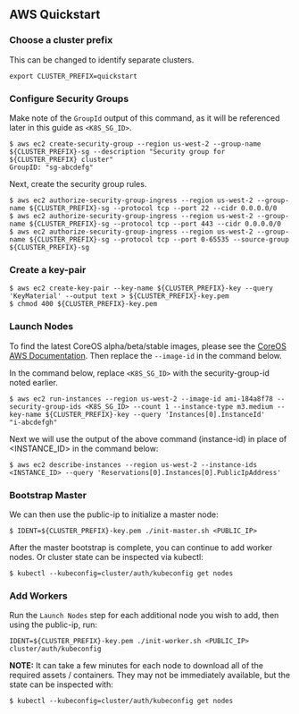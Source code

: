 ## AWS Quickstart

### Choose a cluster prefix

This can be changed to identify separate clusters.

```
export CLUSTER_PREFIX=quickstart
```

### Configure Security Groups

Make note of the `GroupId` output of this command, as it will be referenced later in this guide as `<K8S_SG_ID>`.

```
$ aws ec2 create-security-group --region us-west-2 --group-name ${CLUSTER_PREFIX}-sg --description "Security group for ${CLUSTER_PREFIX} cluster"
GroupID: "sg-abcdefg"
```

Next, create the security group rules.

```
$ aws ec2 authorize-security-group-ingress --region us-west-2 --group-name ${CLUSTER_PREFIX}-sg --protocol tcp --port 22 --cidr 0.0.0.0/0
$ aws ec2 authorize-security-group-ingress --region us-west-2 --group-name ${CLUSTER_PREFIX}-sg --protocol tcp --port 443 --cidr 0.0.0.0/0
$ aws ec2 authorize-security-group-ingress --region us-west-2 --group-name ${CLUSTER_PREFIX}-sg --protocol tcp --port 0-65535 --source-group ${CLUSTER_PREFIX}-sg
```

### Create a key-pair

```
$ aws ec2 create-key-pair --key-name ${CLUSTER_PREFIX}-key --query 'KeyMaterial' --output text > ${CLUSTER_PREFIX}-key.pem
$ chmod 400 ${CLUSTER_PREFIX}-key.pem
```

### Launch Nodes

To find the latest CoreOS alpha/beta/stable images, please see the [CoreOS AWS Documentation](https://coreos.com/os/docs/latest/booting-on-ec2.html). Then replace the `--image-id` in the command below.

In the command below, replace `<K8S_SG_ID>` with the security-group-id noted earlier.

```
$ aws ec2 run-instances --region us-west-2 --image-id ami-184a8f78 --security-group-ids <K8S_SG_ID> --count 1 --instance-type m3.medium --key-name ${CLUSTER_PREFIX}-key --query 'Instances[0].InstanceId'
"i-abcdefgh"
```

Next we will use the output of the above command (instance-id) in place of <INSTANCE_ID> in the command below:

```
$ aws ec2 describe-instances --region us-west-2 --instance-ids <INSTANCE_ID> --query 'Reservations[0].Instances[0].PublicIpAddress'
```

### Bootstrap Master

We can then use the public-ip to initialize a master node:

```
$ IDENT=${CLUSTER_PREFIX}-key.pem ./init-master.sh <PUBLIC_IP>
```

After the master bootstrap is complete, you can continue to add worker nodes. Or cluster state can be inspected via kubectl:

```
$ kubectl --kubeconfig=cluster/auth/kubeconfig get nodes
```

### Add Workers

Run the `Launch Nodes` step for each additional node you wish to add, then using the public-ip, run:

```
IDENT=${CLUSTER_PREFIX}-key.pem ./init-worker.sh <PUBLIC_IP> cluster/auth/kubeconfig
```

**NOTE:** It can take a few minutes for each node to download all of the required assets / containers.
 They may not be immediately available, but the state can be inspected with:

```
$ kubectl --kubeconfig=cluster/auth/kubeconfig get nodes
```
